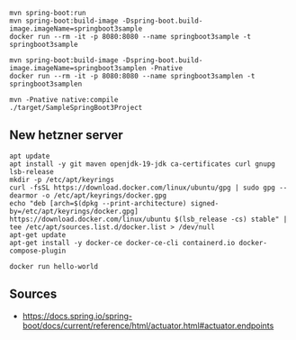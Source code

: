 

```shell
mvn spring-boot:run
mvn spring-boot:build-image -Dspring-boot.build-image.imageName=springboot3sample
docker run --rm -it -p 8080:8080 --name springboot3sample -t springboot3sample

mvn spring-boot:build-image -Dspring-boot.build-image.imageName=springboot3samplen -Pnative
docker run --rm -it -p 8080:8080 --name springboot3samplen -t springboot3samplen
```

```shell
mvn -Pnative native:compile
./target/SampleSpringBoot3Project
```


## New hetzner server

```shell
apt update
apt install -y git maven openjdk-19-jdk ca-certificates curl gnupg lsb-release
mkdir -p /etc/apt/keyrings
curl -fsSL https://download.docker.com/linux/ubuntu/gpg | sudo gpg --dearmor -o /etc/apt/keyrings/docker.gpg
echo "deb [arch=$(dpkg --print-architecture) signed-by=/etc/apt/keyrings/docker.gpg] https://download.docker.com/linux/ubuntu $(lsb_release -cs) stable" | tee /etc/apt/sources.list.d/docker.list > /dev/null 
apt-get update
apt-get install -y docker-ce docker-ce-cli containerd.io docker-compose-plugin

docker run hello-world
```

## Sources

* https://docs.spring.io/spring-boot/docs/current/reference/html/actuator.html#actuator.endpoints